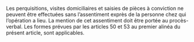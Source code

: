 Les perquisitions, visites domiciliaires et saisies de pièces à conviction ne peuvent être effectuées sans l’assentiment exprès de la personne chez qui l’opération a lieu. La mention de cet assentiment doit être portée au procès-verbal.
Les formes prévues par les articles 50 et 53 au premier alinéa du présent article, sont applicables.